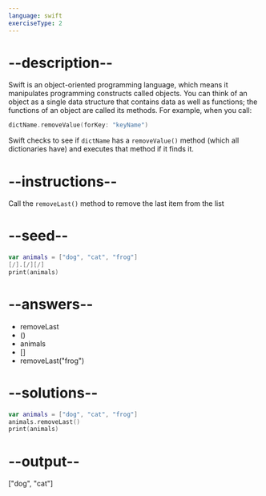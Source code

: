 ```yaml
---
language: swift
exerciseType: 2
---
```


# --description--

Swift is an object-oriented programming language, which means it manipulates programming constructs called objects.
You can think of an object as a single data structure that contains data as well as functions; the functions of an object are called its methods.
For example, when you call:
```swift
dictName.removeValue(forKey: "keyName")
```
Swift checks to see if `dictName` has a `removeValue()` method (which all dictionaries have) and executes that method if it finds it.

# --instructions--

Call the `removeLast()` method to remove the last item from the list

# --seed--

```swift
var animals = ["dog", "cat", "frog"]
[/].[/][/]
print(animals)
```

# --answers--

- removeLast
- ()
- animals
- []
- removeLast("frog")

# --solutions--

```swift
var animals = ["dog", "cat", "frog"]
animals.removeLast()
print(animals)
```

# --output--

["dog", "cat"]

